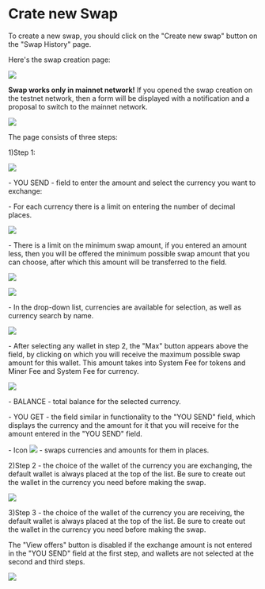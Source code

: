# Crate new Swap

To create a new swap, you should click on the "Create new swap" button on the "Swap History" page.

Here's the swap creation page:

![](../../.gitbook/assets/screenshot-nimbusweb.me-2022.05.13-13\_44\_34.png)

**Swap works only in mainnet network!** If you opened the swap creation on the testnet network, then a form will be displayed with a notification and a proposal to switch to the mainnet network.

![](../../.gitbook/assets/screenshot-nimbusweb.me-2022.05.13-15\_33\_25.png)

The page consists of three steps:

1\)Step 1:

![](../../.gitbook/assets/screenshot-nimbusweb.me-2022.05.13-13\_53\_44.png)

&#x20;\- YOU SEND - field to enter the amount and select the currency you want to exchange:

&#x20;  \- For each currency there is a limit on entering the number of decimal places.

![](../../.gitbook/assets/screenshot-nimbusweb.me-2022.05.13-13\_58\_27.png)

&#x20;   \- There is a limit on the minimum swap amount, if you entered an amount less, then you will be offered the minimum possible swap amount that you can choose, after which this amount will be transferred to the field.

![](../../.gitbook/assets/screenshot-nimbusweb.me-2022.05.13-15\_15\_04.png)

![](../../.gitbook/assets/screenshot-nimbusweb.me-2022.05.13-15\_18\_53.png)

&#x20;   \- In the drop-down list, currencies are available for selection, as well as currency search by name.

![](../../.gitbook/assets/screenshot-nimbusweb.me-2022.05.13-14\_00\_41.png)

&#x20;   \- After selecting any wallet in step 2, the "Max" button appears above the field, by clicking on which you will receive the maximum possible swap amount for this wallet. This amount takes into System Fee for tokens and Miner Fee and System Fee for currency.

![](../../.gitbook/assets/screenshot-nimbusweb.me-2022.05.13-14\_05\_00.png)

&#x20;  \- BALANCE - total balance for the selected currency.

&#x20;\- YOU GET - the field similar in functionality to the "YOU SEND" field, which displays the currency and the amount for it that you will receive for the amount entered in the "YOU SEND" field.

&#x20;\- Icon ![](<../../.gitbook/assets/screenshot-nimbusweb.me-2022.05.13-14\_49\_34 (1).png>) - swaps currencies and amounts for them in places.

2\)Step 2 - the choice of the wallet of the currency you are exchanging, the default wallet is always placed at the top of the list. Be sure to create out the wallet in the currency you need before making the swap.

![](../../.gitbook/assets/screenshot-nimbusweb.me-2022.05.13-15\_02\_20.png)

3\)Step 3 - the choice of the wallet of the currency you are receiving, the default wallet is always placed at the top of the list. Be sure to create out the wallet in the currency you need before making the swap.

The "View offers" button is disabled if the exchange amount is not entered in the "YOU SEND" field at the first step, and wallets are not selected at the second and third steps.

![](../../.gitbook/assets/screenshot-nimbusweb.me-2022.05.13-15\_30\_01.png)
